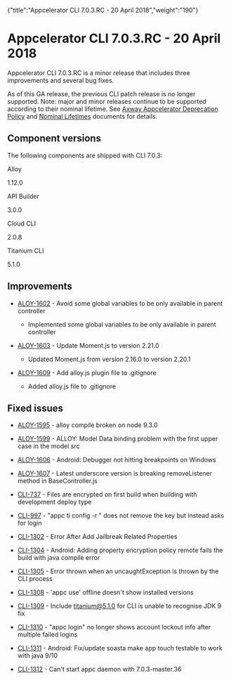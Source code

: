 {"title":"Appcelerator CLI 7.0.3.RC - 20 April 2018","weight":"190"} 

# Appcelerator CLI 7.0.3.RC - 20 April 2018

Appcelerator CLI 7.0.3.RC is a minor release that includes three improvements and several bug fixes.

As of this GA release, the previous CLI patch release is no longer supported. Note: major and minor releases continue to be supported according to their nominal lifetime. See [Axway Appcelerator Deprecation Policy](/docs/appc/AMPLIFY_Appcelerator_Services_Overview/Axway_Appcelerator_Deprecation_Policy/) and [Nominal Lifetimes](/docs/appc/AMPLIFY_Appcelerator_Services_Overview/Axway_Appcelerator_Product_Lifecycle/#NominalLifetimes) documents for details.

## Component versions

The following components are shipped with CLI 7.0.3:

Alloy

1.12.0

API Builder

3.0.0

Cloud CLI

2.0.8

Titanium CLI

5.1.0

## Improvements

*   [ALOY-1602](https://jira.appcelerator.org/browse/ALOY-1602) - Avoid some global variables to be only available in parent controller
    
    *   Implemented some global variables to be only available in parent controller
        
*   [ALOY-1603](https://jira.appcelerator.org/browse/ALOY-1603) - Update Moment.js to version 2.21.0
    
    *   Updated Moment.js from version 2.16.0 to version 2.20.1
        
*   [ALOY-1609](https://jira.appcelerator.org/browse/ALOY-1609) - Add alloy.js plugin file to .gitignore
    
    *   Added alloy.js file to .gitignore
        

## Fixed issues

*   [ALOY-1595](https://jira.appcelerator.org/browse/ALOY-1595) - alloy compile broken on node 9.3.0
    
*   [ALOY-1599](https://jira.appcelerator.org/browse/ALOY-1599) - ALLOY: Model Data binding problem with the first upper case in the model src
    
*   [ALOY-1606](https://jira.appcelerator.org/browse/ALOY-1606) - Android: Debugger not hitting breakpoints on Windows
    
*   [ALOY-1607](https://jira.appcelerator.org/browse/ALOY-1607) - Latest underscore version is breaking removeListener method in BaseController.js
    
*   [CLI-737](https://jira.appcelerator.org/browse/CLI-737) - Files are encrypted on first build when building with development deploy type
    
*   [CLI-997](https://jira.appcelerator.org/browse/CLI-997) - "appc ti config -r <key>" does not remove the key but instead asks for login
    
*   [CLI-1302](https://jira.appcelerator.org/browse/CLI-1302) - Error After Add Jailbreak Related Properties
    
*   [CLI-1304](https://jira.appcelerator.org/browse/CLI-1304) - Android: Adding property encryption policy remote fails the build with java compile error
    
*   [CLI-1305](https://jira.appcelerator.org/browse/CLI-1305) - Error thrown when an uncaughtException is thrown by the CLI process
    
*   [CLI-1308](https://jira.appcelerator.org/browse/CLI-1308) - 'appc use' offline doesn't show installed versions
    
*   [CLI-1309](https://jira.appcelerator.org/browse/CLI-1309) - Include titanium@5.1.0 for CLI is unable to recognise JDK 9 fix
    
*   [CLI-1310](https://jira.appcelerator.org/browse/CLI-1310) - "appc login" no longer shows account lockout info after multiple failed logins
    
*   [CLI-1311](https://jira.appcelerator.org/browse/CLI-1311) - Android: Fix/update soasta make app touch testable to work with java 9/10
    
*   [CLI-1312](https://jira.appcelerator.org/browse/CLI-1312) - Can't start appc daemon with 7.0.3-master.36